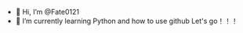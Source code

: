 - 👋 Hi, I’m @Fate0121
- 🌱 I’m currently learning Python and how to use github
  Let's go！！！
<!---
Fate0121/Fate0121 is a ✨ special ✨ repository because its `README.md` (this file) appears on your GitHub profile.
You can click the Preview link to take a look at your changes.
--->
